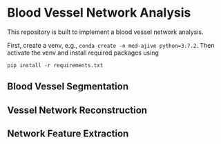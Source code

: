 # Blood Vessel Network Analysis

This repository is built to implement a blood vessel network analysis.

First, create a venv, e.g., `conda create -n med-ajive python=3.7.2`.
Then activate the venv and install required packages using 
```
pip install -r requirements.txt
```

## Blood Vessel Segmentation

## Vessel Network Reconstruction

## Network Feature Extraction
